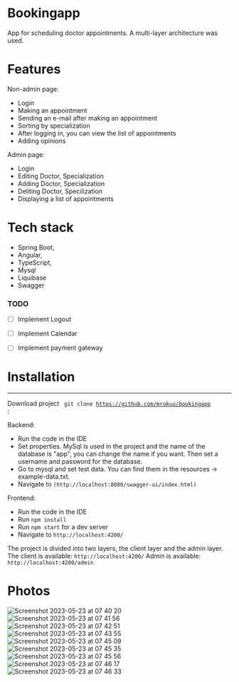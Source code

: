 # Bookingapp

App for scheduling doctor appointments. A multi-layer architecture was used.


#  Features

Non-admin page:

* Login
* Making an appointment
* Sending an e-mail after making an appointment
* Sorting by specialization
* After logging in, you can view the list of appointments
* Adding opinions

Admin page:

* Login
* Editing Doctor, Specialization
* Adding Doctor, Specialization
* Deliting Doctor, Specilization
* Displaying a list of appointments


#  Tech stack

* Spring Boot, 
* Angular, 
* TypeScript, 
* Mysql
* Liquibase
* Swagger


### TODO

- [ ] Implement Logout
- [ ] Implement Calendar
- [ ] Implement payment gateway


#  Installation

_____
Download project <code> git clone https://github.com/mrokuu/bookingapp </code>:

Backend:
* Run the code in the IDE
* Set properties. MySql is used in the project and the name of the database is "app", you can change the name if you want. Then set a username and password for the database.
* Go to mysql and set test data. You can find them in the resources -> example-data.txt.
* Navigate to `(http://localhost:8080/swagger-ui/index.html)`


Frontend:
* Run the code in the IDE
* Run `npm install`
* Run `npm start` for a dev server
* Navigate to `http://localhost:4200/`



The project is divided into two layers, the client layer and the admin layer.
The client is available:
`http://localhost:4200/`
Admin is available:
`http://localhost:4200/admin`

#  Photos

![Screenshot 2023-05-23 at 07 40 20](https://github.com/mrokuu/bookingapp/assets/107129687/dd7116a9-c36f-403c-bbfc-a1eba3ef3d07)
![Screenshot 2023-05-23 at 07 41 56](https://github.com/mrokuu/bookingapp/assets/107129687/69e4a450-a6fc-484d-947f-e04e01ad92d7)
![Screenshot 2023-05-23 at 07 42 51](https://github.com/mrokuu/bookingapp/assets/107129687/5c386a22-381b-44f0-a1e8-f1b2dc76005c)
![Screenshot 2023-05-23 at 07 43 55](https://github.com/mrokuu/bookingapp/assets/107129687/1a189574-8d78-4de1-a939-5c9214dd2c73)
![Screenshot 2023-05-23 at 07 45 09](https://github.com/mrokuu/bookingapp/assets/107129687/0873fb7e-dfbd-4123-bdea-9b88fe9d11c0)
![Screenshot 2023-05-23 at 07 45 35](https://github.com/mrokuu/bookingapp/assets/107129687/35305bb7-1a8a-4fd9-95c0-8cad2ac420fa)
![Screenshot 2023-05-23 at 07 45 56](https://github.com/mrokuu/bookingapp/assets/107129687/0a1e1f8c-b780-44f3-a93c-ffe1219a079f)
![Screenshot 2023-05-23 at 07 46 17](https://github.com/mrokuu/bookingapp/assets/107129687/b90ceab7-2a25-4747-b8d0-669ff9db3890)
![Screenshot 2023-05-23 at 07 46 33](https://github.com/mrokuu/bookingapp/assets/107129687/ee1f81a3-56c2-442f-a9e3-30529f1ad466)
